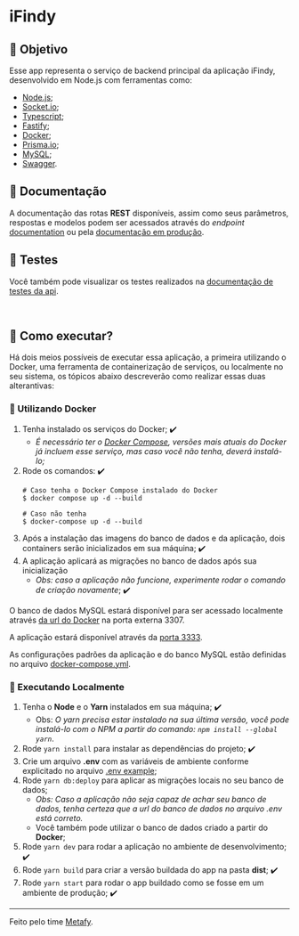 # iFindy

## 🎯 Objetivo
Esse app representa o serviço de backend principal da aplicação iFindy, desenvolvido em Node.js com ferramentas como:
- [Node.js](https://nodejs.org/);
- [Socket.io](https://socket.io/);
- [Typescript](https://www.typescriptlang.org/);
- [Fastify](https://www.fastify.io/);
- [Docker](https://www.docker.com/);
- [Prisma.io](https://www.prisma.io/);
- [MySQL](https://www.mysql.com/);
- [Swagger](https://swagger.io).

## 📃 Documentação
A documentação das rotas **REST** disponíveis, assim como seus parâmetros, respostas e modelos podem ser acessados através do _endpoint_ [documentation](http://localhost:3000/documentation) ou pela [documentação em produção](https://eventos-v1-api.herokuapp.com/documentation).

## 🧪 Testes
Você também pode visualizar os testes realizados na [documentação de testes da api](./docs//api-tests.md).

<br />

## 🤔 Como executar?
Há dois meios possíveis de executar essa aplicação, a primeira utilizando o Docker, uma ferramenta de containerização de serviços, ou localmente no seu sistema, os tópicos abaixo descreverão como realizar essas duas alterantivas:

### 🐳 Utilizando Docker
1. Tenha instalado os serviços do Docker; ✔️
   - _É necessário ter o [Docker Compose](https://docs.docker.com/compose/), versões mais atuais do Docker já incluem esse serviço, mas caso você não tenha, deverá instalá-lo;_
2. Rode os comandos: ✔️
    ```
    # Caso tenha o Docker Compose instalado do Docker
    $ docker compose up -d --build

    # Caso não tenha
    $ docker-compose up -d --build
    ``` 
3. Após a instalação das imagens do banco de dados e da aplicação, dois containers serão inicializados em sua máquina; ✔️
4. A aplicação aplicará as migrações no banco de dados após sua inicialização
   - _Obs: caso a aplicação não funcione, experimente rodar o comando de criação novamente_; ✔️
  
O banco de dados MySQL estará disponível para ser acessado localmente através [da url do Docker](./.env.example) na porta externa 3307.

A aplicação estará disponível através da [porta 3333](http://localhost:3333).

As configurações padrões da aplicação e do banco MySQL estão definidas no arquivo [docker-compose.yml](./docker-compose.yml).

### 🤖 Executando Localmente
1. Tenha o **Node** e o **Yarn** instalados em sua máquina; ✔️
     - Obs: _O yarn precisa estar instalado na sua última versão, você pode instalá-lo com o NPM a partir do comando: `npm install --global yarn`_.
2. Rode `yarn install` para instalar as dependências do projeto; ✔️
3. Crie um arquivo **.env** com as variáveis de ambiente conforme explicitado no arquivo [.env example](.env.example);
4. Rode `yarn db:deploy` para aplicar as migrações locais no seu banco de dados;
   - _Obs: Caso a aplicação não seja capaz de achar seu banco de dados, tenha certeza que a url do banco de dados no arquivo .env está correto._
   - Você também pode utilizar o banco de dados criado a partir do **Docker**;
5. Rode `yarn dev` para rodar a aplicação no ambiente de desenvolvimento; ✔️
6. Rode `yarn build` para criar a versão buildada do app na pasta **dist**; ✔️
7. Rode `yarn start` para rodar o app buildado como se fosse em um ambiente de produção; ✔️

----

Feito pelo time [Metafy](https://github.com/Metafy-TDSO).
